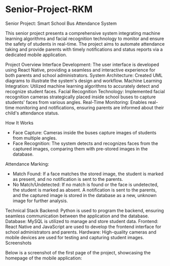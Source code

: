 # Senior-Project-RKM

Senior Project: Smart School Bus Attendance System

This senior project presents a comprehensive system integrating machine learning algorithms and facial recognition technology to monitor and ensure the safety of students in real-time. The project aims to automate attendance taking and provide parents with timely notifications and status reports via a dedicated mobile application.

Project Overview
Interface Development: The user interface is developed using React Native, providing a seamless and interactive experience for both parents and school administrators.
System Architecture: Created UML diagrams to illustrate the system's design and workflow.
Machine Learning Integration: Utilized machine learning algorithms to accurately detect and recognize student faces.
Facial Recognition Technology: Implemented facial recognition cameras strategically placed inside school buses to capture students' faces from various angles.
Real-Time Monitoring: Enables real-time monitoring and notifications, ensuring parents are informed about their child's attendance status.

How It Works
- Face Capture: Cameras inside the buses capture images of students from multiple angles.
- Face Recognition: The system detects and recognizes faces from the captured images, comparing them with pre-stored images in the database.

Attendance Marking:
- Match Found: If a face matches the stored image, the student is marked as present, and no notification is sent to the parents.
- No Match/Undetected: If no match is found or the face is undetected, the student is marked as absent. A notification is sent to the parents, and the captured image is stored in the database as a new, unknown image for further analysis.


Technical Stack
Backend: Python is used to program the backend, ensuring seamless communication between the application and the database.
Database: MySQL is utilized to manage and store student data.
Frontend: React Native and JavaScript are used to develop the frontend interface for school administrators and parents.
Hardware: High-quality cameras and mobile devices are used for testing and capturing student images.
Screenshots

Below is a screenshot of the first page of the project, showcasing the homepage of the mobile application:


